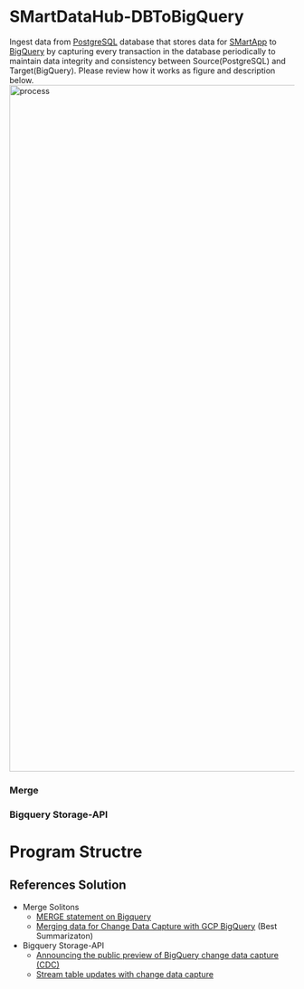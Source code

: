 # SMartDataHub-DBToBigQuery
Ingest data from [PostgreSQL](https://www.postgresql.org/) database that stores  data for [SMartApp](https://github.com/technqvi/SMartApp)  to [BigQuery](https://cloud.google.com/bigquery?hl=en) by capturing every transaction in the database periodically to maintain data integrity and consistency between Source(PostgreSQL) and Target(BigQuery). Please review how it works as figure and description below.
<img width="1214" alt="process" src="https://github.com/technqvi/SMartDataHub-DBToBigQuery/assets/38780060/d61faef2-d0c8-4830-a72c-60323dc13d07">
### Merge
### Bigquery Storage-API



# Program Structre


## References Solution
* Merge Solitons
  * [MERGE statement on Bigquery](https://cloud.google.com/bigquery/docs/using-dml-with-partitioned-tables#using_a_merge_statement)
  * [Merging data for Change Data Capture with GCP BigQuery](https://nileshk611.medium.com/change-data-capture-with-gcp-bigquery-6b09aec400bc) (Best Summarizaton)
* Bigquery Storage-API
  * [Announcing the public preview of BigQuery change data capture (CDC)](https://cloud.google.com/blog/products/data-analytics/bigquery-gains-change-data-capture-functionality)
  * [Stream table updates with change data capture](https://cloud.google.com/bigquery/docs/change-data-capture)
